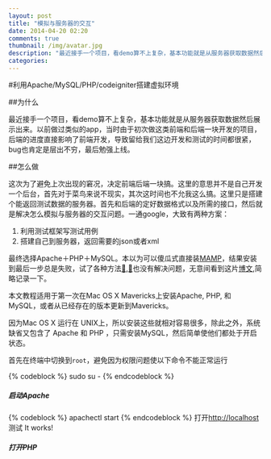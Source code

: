 ```yaml
---
layout: post  
title: "模拟与服务器的交互"  
date: 2014-04-20 02:20  
comments: true  
thumbnail: /img/avatar.jpg  
description: "最近接手一个项目，看demo算不上复杂，基本功能就是从服务器获取数据然后展示出来......"
categories: 
---  
```

    
#利用Apache/MySQL/PHP/codeigniter搭建虚拟环境

##为什么

最近接手一个项目，看demo算不上复杂，基本功能就是从服务器获取数据然后展示出来。以前做过类似的app，当时由于初次做这类前端和后端一块开发的项目，后端的进度直接影响了前端开发，导致留给我们这边开发和测试的时间都很紧，bug也肯定是层出不穷，最后勉强上线。

##怎么做

这次为了避免上次出现的窘况，决定前端后端一块搞。这里的意思并不是自己开发一个后台，首先对于菜鸟来说不现实，其次这时间也不允我这么搞。这里只是搭建个能返回测试数据的服务器。首先和后端的定好数据格式以及所需的接口，然后就是解决怎么模拟与服务器的交互问题。一通google，大致有两种方案：

1. 利用测试框架写测试用例
2. 搭建自己到服务器，返回需要的json或者xml

最终选择Apache＋PHP＋MySQL。本以为可以傻瓜式直接装[MAMP](http://www.mamp.info/en/)，结果安装到最后一步总是失败，试了各种方法[🔗][issue],[🔗][resolve]也没有解决问题，无意间看到这片[博文][blog],简略记录一下。

本文教程适用于第一次在Mac OS X Mavericks上安装Apache, PHP, 和 MySQL，或者从已经存在的版本更新到Mavericks。

因为Mac OS X 运行在 UNIX上，所以安装这些就相对容易很多，除此之外，系统缺省又包含了 Apache 和 PHP ，只需安装MySQL，然后简单使他们都处于开启状态。

首先在终端中切换到`root`，避免因为权限问题使以下命令不能正常运行

{% codeblock %}
sudo su -
{% endcodeblock %}

##### 启动Apache

{% codeblock %}
apachectl start
{% endcodeblock %}
打开<http://localhost>测试 It works!

##### 打开PHP

[issue]: http://forum.mamp.info/viewtopic.php?f=2&t=86116&p=104773&hilit=mavericks#p104773

[resolve]:http://www.gladdy.co.uk/blog/2013/06/16/mamp-pro-under-os-x-mavericks/

[blog]: http://jason.pureconcepts.net/2012/10/install-apache-php-mysql-mac-os-x/
